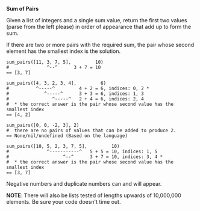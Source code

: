 <strong>Sum of Pairs</strong>


Given a list of integers and a single sum value, return the first two values (parse from the left please) in order of appearance that add up to form the sum.

If there are two or more pairs with the required sum, the pair whose second element has the smallest index is the solution.

    sum_pairs([11, 3, 7, 5],         10)
    #              ^--^      3 + 7 = 10
    == [3, 7]

    sum_pairs([4, 3, 2, 3, 4],         6)
    #          ^-----^         4 + 2 = 6, indices: 0, 2 *
    #             ^-----^      3 + 3 = 6, indices: 1, 3
    #                ^-----^   2 + 4 = 6, indices: 2, 4
    #  * the correct answer is the pair whose second value has the smallest index
    == [4, 2]

    sum_pairs([0, 0, -2, 3], 2)
    #  there are no pairs of values that can be added to produce 2.
    == None/nil/undefined (Based on the language)

    sum_pairs([10, 5, 2, 3, 7, 5],         10)
    #              ^-----------^   5 + 5 = 10, indices: 1, 5
    #                    ^--^      3 + 7 = 10, indices: 3, 4 *
    #  * the correct answer is the pair whose second value has the smallest index
    == [3, 7]
Negative numbers and duplicate numbers can and will appear.

<strong>NOTE</strong>: There will also be lists tested of lengths upwards of 10,000,000 elements. Be sure your code doesn't time out.